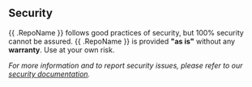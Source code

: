 ## Security

{{ .RepoName }} follows good practices of security, but 100% security cannot be assured.
{{ .RepoName }} is provided **"as is"** without any **warranty**. Use at your own risk.

_For more information and to report security issues, please refer to our [security documentation](.github/SECURITY.md)._
